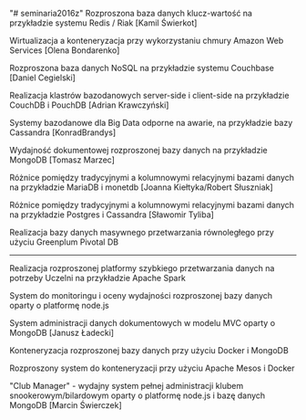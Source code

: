 "# seminaria2016z" 
Rozproszona baza danych klucz-wartość na przykładzie systemu Redis / Riak [Kamil Świerkot] 

Wirtualizacja a konteneryzacja przy wykorzystaniu chmury Amazon Web Services [Olena Bondarenko]

Rozproszona baza danych NoSQL na przykładzie systemu Couchbase [Daniel Cegielski]

Realizacja klastrów bazodanowych server-side i client-side na przykładzie CouchDB i PouchDB [Adrian Krawczyński]

Systemy bazodanowe dla Big Data odporne na awarie, na przykładzie bazy Cassandra [KonradBrandys]

Wydajność dokumentowej rozproszonej bazy danych na przykładzie MongoDB [Tomasz Marzec]

Różnice pomiędzy tradycyjnymi a kolumnowymi relacyjnymi bazami danych na przykładzie MariaDB i monetdb [Joanna Kiełtyka/Robert Słuszniak]

Różnice pomiędzy tradycyjnymi a kolumnowymi relacyjnymi bazami danych na przykładzie Postgres i Cassandra [Sławomir Tyliba]

Realizacja bazy danych masywnego przetwarzania równoległego przy użyciu Greenplum Pivotal DB

--------------------------------------------------------------------------------------
Realizacja rozproszonej platformy szybkiego przetwarzania danych na potrzeby Uczelni na przykładzie Apache Spark

System do monitoringu i oceny wydajności rozproszonej bazy danych oparty o platformę node.js

System administracji danych dokumentowych w modelu MVC oparty o MongoDB [Janusz Ładecki]

Konteneryzacja rozproszonej bazy danych przy użyciu Docker i MongoDB

Rozproszony system do konteneryzacji przy użyciu Apache Mesos i Docker

"Club Manager" - wydajny system pełnej administracji klubem snookerowym/bilardowym oparty o platformę node.js i bazę danych MongoDB [Marcin Świerczek]



